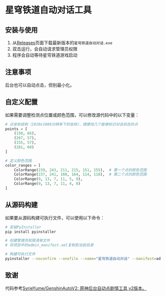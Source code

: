 # 星穹铁道自动对话工具

## 安装与使用

1. 从[Releases](https://github.com/yourusername/StarRailAuto/releases)页面下载最新版本的`星穹铁道自动对话.exe`
2. 双击运行，会自动请求管理员权限
3. 程序会自动等待星穹铁道游戏启动

## 注意事项

后台也可以自动点击，但别最小化。

## 自定义配置

如果需要调整检测点位置或颜色范围，可以修改源代码中的以下变量：

```python
# 点坐标结构（1920x1080分辨率下的坐标），随便找几个能够标识对话状态的点
points = [
    (150, 66),  
    (267, 57),  
    (155, 57),  
    (281, 60)   
]

# 定义颜色范围
color_ranges = [
    ColorRange(239, 243, 211, 215, 151, 155),  # 第一个点的颜色范围
    ColorRange(237, 241, 160, 164, 114, 118),  # 第二个点的颜色范围
    ColorRange(9, 13, 7, 11, 5, 9),
    ColorRange(9, 13, 7, 11, 4, 8)
]
```

## 从源码构建

如果要从源码构建可执行文件，可以使用以下命令：

```bash
# 安装PyInstaller
pip install pyinstaller

# 创建管理员权限清单文件
# 将项目中的admin_manifest.xml复制到当前目录

# 构建可执行文件
pyinstaller --noconfirm --onefile --name="星穹铁道自动对话" --manifest=admin_manifest.xml --hidden-import=win32gui --hidden-import=win32process --hidden-import=win32con --hidden-import=win32api --hidden-import=win32ui --strip main.py
```

## 致谢

代码参考[SyrieYume/GenshinAutoV2: 原神后台自动点剧情工具 v2版本。](https://github.com/SyrieYume/GenshinAutoV2)